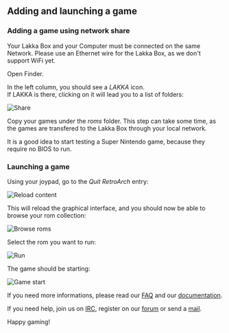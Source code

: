 ## Adding and launching a game

### Adding a game using network share

Your Lakka Box and your Computer must be connected on the same Network. Please use an Ethernet wire for the Lakka Box, as we don't support WiFi yet.

Open Finder.

In the left column, you should see a *LAKKA* icon.  
If LAKKA is there, clicking on it will lead you to a list of folders:

![Share](/images/macossamba1.png)

Copy your games under the *roms* folder. This step can take some time, as the games are transfered to the Lakka Box through your local network.

It is a good idea to start testing a Super Nintendo game, because they require no BIOS to run.

### Launching a game

Using your joypad, go to the *Quit RetroArch* entry:

![Reload content](/images/lakkamenuquit.png)

This will reload the graphical interface, and you should now be able to browse your rom collection:

![Browse roms](/images/lakkamenufindrom.png)

Select the rom you want to run:

![Run](/images/lakkamenurunrom.png)

The game should be starting:

![Game start](/images/rguiromlaunched.png)

If you need more informations, please read our [FAQ](/doc/FAQ) and our [documentation](/doc/Home).

If you need help, join us on [IRC](irc://irc.freenode.org/#lakkatv), register on our [forum](http://libretro.com/forums/forumdisplay.php?f=26) or send a [mail](/contact).

Happy gaming!
